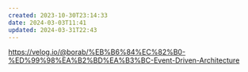 ```yaml
---
created: 2023-10-30T23:14:33
date: 2024-03-03T11:41
updated: 2024-03-31T22:43
---
```

https://velog.io/@borab/%EB%B6%84%EC%82%B0-%ED%99%98%EA%B2%BD%EA%B3%BC-Event-Driven-Architecture